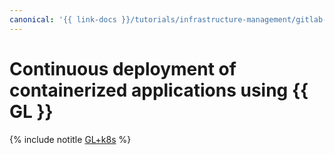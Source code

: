 ```yaml
---
canonical: '{{ link-docs }}/tutorials/infrastructure-management/gitlab-containers'
---
```


# Continuous deployment of containerized applications using {{ GL }}

{% include notitle [GL+k8s](../../_tutorials/dev/gitlab-containers.md) %}